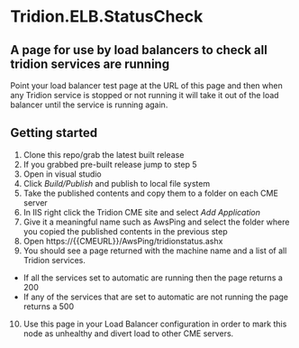 # Tridion.ELB.StatusCheck

## A page for use by load balancers to check all tridion services are running
Point your load balancer test page at the URL of this page and then when any Tridion service is stopped or not running it will take it out of the load balancer until the service is running again.


## Getting started

1. Clone this repo/grab the latest built release
2. If you grabbed pre-built release jump to step 5 
3. Open in visual studio 
4. Click _Build/Publish_ and publish to local file system
5. Take the published contents and copy them to a folder on each CME server
6. In IIS right click the Tridion CME site and select _Add Application_
7. Give it a meaningful name such as AwsPing and select the folder where you copied the published contents in the previous step
8. Open https://{{CMEURL}}/AwsPing/tridionstatus.ashx
9. You should see a page returned with the machine name and a list of all Tridion services.
  * If all the services set to automatic are running then the page returns a 200
  * If any of the services that are set to automatic are not running the page returns a 500
10. Use this page in your Load Balancer configuration in order to mark this node as unhealthy and divert load to other CME servers.

